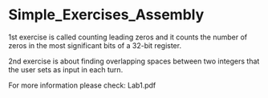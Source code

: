 # Simple_Exercises_Assembly

1st exercise is called counting leading zeros and it counts the number of zeros in the most significant bits of a 32-bit register.

2nd exercise is about finding overlapping spaces between two integers that the user sets as input in each turn.

For more information please check: Lab1.pdf
